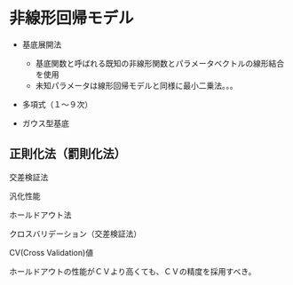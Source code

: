 # 非線形回帰モデル

- 基底展開法
  - 基底関数と呼ばれる既知の非線形関数とパラメータベクトルの線形結合を使用
  - 未知パラメータは線形回帰モデルと同様に最小二乗法。。。

- 多項式（１～９次）
- ガウス型基底

## 正則化法（罰則化法）

交差検証法

汎化性能

ホールドアウト法

クロスバリデーション（交差検証法）

CV(Cross Validation)値

ホールドアウトの性能がＣＶより高くても、ＣＶの精度を採用すべき。
